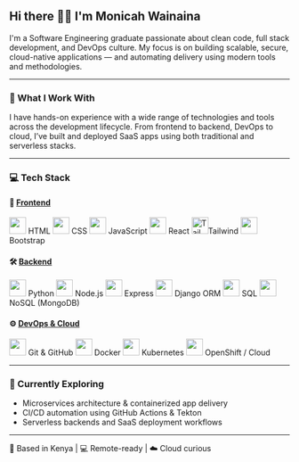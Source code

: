 <h2>Hi there 👋🏾 I'm Monicah Wainaina</h2>

I'm a Software Engineering graduate passionate about clean code, full stack development, and DevOps culture. My focus is on building scalable, secure, cloud-native applications — and automating delivery using modern tools and methodologies.

---

### 🧠 What I Work With

I have hands-on experience with a wide range of technologies and tools across the development lifecycle. From frontend to backend, DevOps to cloud, I’ve built and deployed SaaS apps using both traditional and serverless stacks.

---

### 💻 Tech Stack

#### 🎨 <ins>Frontend</ins>
<p float="left">
  <img src="https://cdn.jsdelivr.net/gh/devicons/devicon/icons/html5/html5-original.svg" height="30"/> HTML  
  <img src="https://cdn.jsdelivr.net/gh/devicons/devicon/icons/css3/css3-original.svg" height="30"/> CSS  
  <img src="https://cdn.jsdelivr.net/gh/devicons/devicon/icons/javascript/javascript-original.svg" height="30"/> JavaScript  
  <img src="https://cdn.jsdelivr.net/gh/devicons/devicon/icons/react/react-original.svg" height="30"/> React    
  <img src="https://cdn.jsdelivr.net/gh/devicons/devicon/icons/tailwindcss/tailwindcss-original.svg" height="30" alt="Tailwind CSS" />Tailwind
  <img src="https://cdn.jsdelivr.net/gh/devicons/devicon/icons/bootstrap/bootstrap-original.svg" height="30"/> Bootstrap
</p>

#### 🛠️ <ins>Backend</ins>
<p float="left">
  <img src="https://cdn.jsdelivr.net/gh/devicons/devicon/icons/python/python-original.svg" height="30"/> Python  
  <img src="https://cdn.jsdelivr.net/gh/devicons/devicon/icons/nodejs/nodejs-original.svg" height="30"/> Node.js  
  <img src="https://cdn.jsdelivr.net/gh/devicons/devicon/icons/express/express-original.svg" height="30"/> Express  
  <img src="https://cdn.jsdelivr.net/gh/devicons/devicon/icons/django/django-plain.svg" height="30"/> Django ORM  
  <img src="https://cdn.jsdelivr.net/gh/devicons/devicon/icons/mysql/mysql-original.svg" height="30"/> SQL  
  <img src="https://cdn.jsdelivr.net/gh/devicons/devicon/icons/mongodb/mongodb-original.svg" height="30"/> NoSQL (MongoDB)  
</p>

#### ⚙️ <ins>DevOps & Cloud</ins>
<p float="left">
  <img src="https://cdn.jsdelivr.net/gh/devicons/devicon/icons/git/git-original.svg" height="30"/> Git & GitHub  
  <img src="https://cdn.jsdelivr.net/gh/devicons/devicon/icons/docker/docker-original.svg" height="30"/> Docker  
  <img src="https://cdn.jsdelivr.net/gh/devicons/devicon/icons/kubernetes/kubernetes-plain.svg" height="30"/> Kubernetes  
  <img src="https://cdn.jsdelivr.net/gh/devicons/devicon/icons/googlecloud/googlecloud-original.svg" height="30"/> OpenShift / Cloud  
</p>

---

### 🚀 Currently Exploring
- Microservices architecture & containerized app delivery  
- CI/CD automation using GitHub Actions & Tekton  
- Serverless backends and SaaS deployment workflows   

---

📍 Based in Kenya | 💻 Remote-ready | ☁️ Cloud curious

